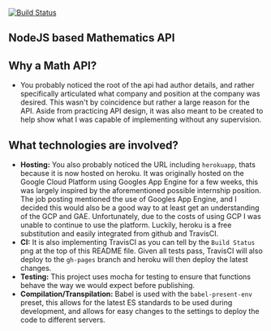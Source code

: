 [![Build Status](https://travis-ci.org/BaReinhard/NODEJS-Math-API.png?branch=master)](https://travis-ci.org/BaReinhard/NODEJS-Math-API)

## NodeJS based Mathematics API

## Why a Math API?
* You probably noticed the root of the api had author details, and rather specifically articulated what company and position at the company was desired. This wasn't by coincidence but rather a large reason for the API. Aside from practicing API design, it was also meant to be created to help show what I was capable of implementing without any supervision.

## What technologies are involved?
* **Hosting:** You also probably noticed the URL including `herokuapp`, thats because it is now hosted on heroku. It was originally hosted on the Google Cloud Platform using Googles App Engine for a few weeks, this was largely inspired by the aforementioned possible internship position. The job posting mentioned the use of Googles App Engine, and I decided this would also be a good way to at least get an understanding of the GCP and GAE. Unfortunately, due to the costs of using GCP I was unable to continue to use the platform. Luckily, heroku is a free substitution and easily integrated from github and TravisCI.
* **CI:** It is also implementing TravisCI as you can tell by the `Build Status` png at the top of this README file. Given all tests pass, TravisCI will also deploy to the `gh-pages` branch and heroku will then deploy the latest changes.
* **Testing:** This project uses mocha for testing to ensure that functions behave the way we would expect before publishing.
* **Compilation/Transpilation:** Babel is used with the `babel-present-env` preset, this allows for the latest ES standards to be used during development, and allows for easy changes to the settings to deploy the code to different servers.